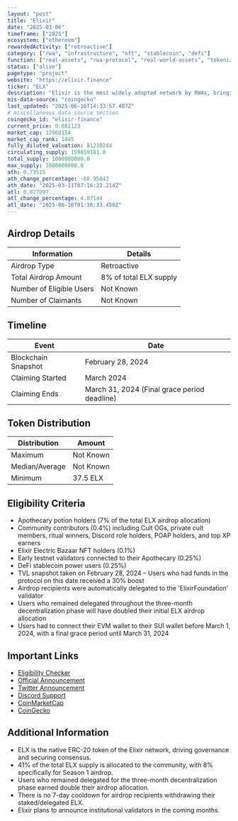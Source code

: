 ```yaml
---
layout: "post"
title: "Elixir"
date: "2025-03-06"
timeframe: ["2025"]
ecosystem: ["ethereum"]
rewardedActivity: ["retroactive"]
category: ["rwa", "infrastructure", "nft", "stablecoin", "defi"]
function: ["real-assets", "rwa-protocol", "real-world-assets", "tokenization", "decentralized-finance", "stablecoin-protocol"]
status: ["alive"]
pagetype: "project"
website: "https://elixir.finance"
ticker: "ELX"
description: "Elixir is the most widely adopted network by RWAs, bringing funds from institutions like"
mis-data-source: "coingecko"
last_updated: "2025-06-16T14:33:57.487Z"
# miscellaneous data source section
coingecko_id: "elixir-finance"
current_price: 0.081123
market_cap: 12969154
market_cap_rank: 1445
fully_diluted_valuation: 81230244
circulating_supply: 159659181.0
total_supply: 1000000000.0
max_supply: 1000000000.0
ath: 0.73515
ath_change_percentage: -88.95843
ath_date: "2025-03-11T07:16:22.214Z"
atl: 0.077997
atl_change_percentage: 4.07144
atl_date: "2025-06-16T01:36:33.450Z"
---
```


## Airdrop Details

| Information              | Details                |
| ------------------------ | ---------------------- |
| Airdrop Type             | Retroactive            |
| Total Airdrop Amount     | 8% of total ELX supply |
| Number of Eligible Users | Not Known              |
| Number of Claimants      | Not Known              |

## Timeline

| Event               | Date                                         |
| ------------------- | -------------------------------------------- |
| Blockchain Snapshot | February 28, 2024                            |
| Claiming Started    | March 2024                                   |
| Claiming Ends       | March 31, 2024 (Final grace period deadline) |

## Token Distribution

| Distribution   | Amount    |
| -------------- | --------- |
| Maximum        | Not Known |
| Median/Average | Not Known |
| Minimum        | 37.5 ELX  |

## Eligibility Criteria

- Apothecary potion holders (7% of the total ELX airdrop allocation)
- Community contributors (0.4%) including Cult OGs, private cult members, ritual winners, Discord role holders, POAP holders, and top XP earners
- Elixir Electric Bazaar NFT holders (0.1%)
- Early testnet validators connected to their Apothecary (0.25%)
- DeFi stablecoin power users (0.25%)
- TVL snapshot taken on February 28, 2024 – Users who had funds in the protocol on this date received a 30% boost
- Airdrop recipients were automatically delegated to the 'ElixirFoundation' validator
- Users who remained delegated throughout the three-month decentralization phase will have doubled their initial ELX airdrop allocation
- Users had to connect their EVM wallet to their SUI wallet before March 1, 2024, with a final grace period until March 31, 2024

## Important Links

- [Eligibility Checker](https://claim.elixir.xyz)
- [Official Announcement](https://mirror.xyz/0x25832C2fC7B7380E5B74Ea280ea2D2C98a0d5644/XXZuIQ1Awjzn2KkNGENrJcl1zvsj2RVUWKunVHFq2rA)
- [Twitter Announcement](https://x.com/elixir/status/1897403017080803427)
- [Discord Support](https://discord.com/invite/elixirnetwork)
- [CoinMarketCap](https://coinmarketcap.com/currencies/elixir)
- [CoinGecko](https://www.coingecko.com/en/coins/elixir)

## Additional Information

- ELX is the native ERC-20 token of the Elixir network, driving governance and securing consensus.
- 41% of the total ELX supply is allocated to the community, with 8% specifically for Season 1 airdrop.
- Users who remained delegated for the three-month decentralization phase earned double their airdrop allocation.
- There is no 7-day cooldown for airdrop recipients withdrawing their staked/delegated ELX.
- Elixir plans to announce institutional validators in the coming months.